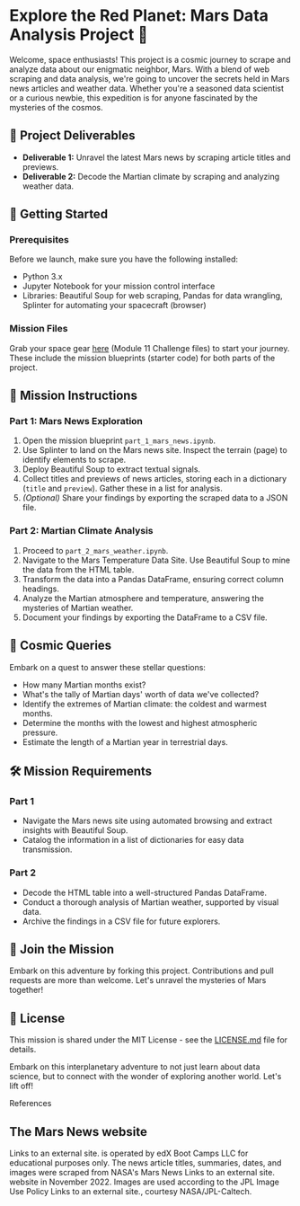 # Explore the Red Planet: Mars Data Analysis Project 🚀

Welcome, space enthusiasts! This project is a cosmic journey to scrape and analyze data about our enigmatic neighbor, Mars. With a blend of web scraping and data analysis, we're going to uncover the secrets held in Mars news articles and weather data. Whether you're a seasoned data scientist or a curious newbie, this expedition is for anyone fascinated by the mysteries of the cosmos.

## 🌌 Project Deliverables

- **Deliverable 1:** Unravel the latest Mars news by scraping article titles and previews.
- **Deliverable 2:** Decode the Martian climate by scraping and analyzing weather data.

## 🚀 Getting Started

### Prerequisites

Before we launch, make sure you have the following installed:
- Python 3.x
- Jupyter Notebook for your mission control interface
- Libraries: Beautiful Soup for web scraping, Pandas for data wrangling, Splinter for automating your spacecraft (browser)

### Mission Files

Grab your space gear [here](#) (Module 11 Challenge files) to start your journey. These include the mission blueprints (starter code) for both parts of the project.

## 📡 Mission Instructions

### Part 1: Mars News Exploration

1. Open the mission blueprint `part_1_mars_news.ipynb`.
2. Use Splinter to land on the Mars news site. Inspect the terrain (page) to identify elements to scrape.
3. Deploy Beautiful Soup to extract textual signals.
4. Collect titles and previews of news articles, storing each in a dictionary (`title` and `preview`). Gather these in a list for analysis.
5. *(Optional)* Share your findings by exporting the scraped data to a JSON file.

### Part 2: Martian Climate Analysis

1. Proceed to `part_2_mars_weather.ipynb`.
2. Navigate to the Mars Temperature Data Site. Use Beautiful Soup to mine the data from the HTML table.
3. Transform the data into a Pandas DataFrame, ensuring correct column headings.
4. Analyze the Martian atmosphere and temperature, answering the mysteries of Martian weather.
5. Document your findings by exporting the DataFrame to a CSV file.

## 🌠 Cosmic Queries

Embark on a quest to answer these stellar questions:
- How many Martian months exist?
- What's the tally of Martian days' worth of data we've collected?
- Identify the extremes of Martian climate: the coldest and warmest months.
- Determine the months with the lowest and highest atmospheric pressure.
- Estimate the length of a Martian year in terrestrial days.

## 🛠 Mission Requirements

### Part 1

- Navigate the Mars news site using automated browsing and extract insights with Beautiful Soup.
- Catalog the information in a list of dictionaries for easy data transmission.

### Part 2

- Decode the HTML table into a well-structured Pandas DataFrame.
- Conduct a thorough analysis of Martian weather, supported by visual data.
- Archive the findings in a CSV file for future explorers.

## 🤝 Join the Mission

Embark on this adventure by forking this project. Contributions and pull requests are more than welcome. Let's unravel the mysteries of Mars together!

## 📜 License

This mission is shared under the MIT License - see the [LICENSE.md](LICENSE.md) file for details.

Embark on this interplanetary adventure to not just learn about data science, but to connect with the wonder of exploring another world. Let's lift off!

References

## The Mars News website
Links to an external site. is operated by edX Boot Camps LLC for educational purposes only. The news article titles, summaries, dates, and images were scraped from NASA's Mars News Links to an external site. website in November 2022. Images are used according to the JPL Image Use Policy Links to an external site., courtesy NASA/JPL-Caltech.
